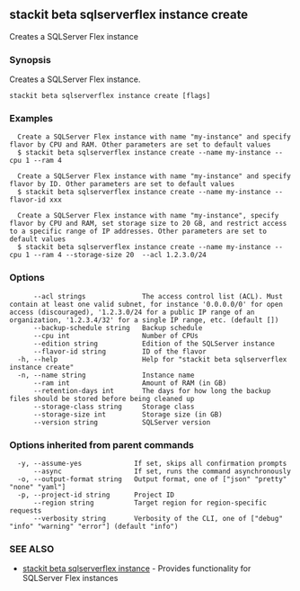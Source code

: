 ## stackit beta sqlserverflex instance create

Creates a SQLServer Flex instance

### Synopsis

Creates a SQLServer Flex instance.

```
stackit beta sqlserverflex instance create [flags]
```

### Examples

```
  Create a SQLServer Flex instance with name "my-instance" and specify flavor by CPU and RAM. Other parameters are set to default values
  $ stackit beta sqlserverflex instance create --name my-instance --cpu 1 --ram 4

  Create a SQLServer Flex instance with name "my-instance" and specify flavor by ID. Other parameters are set to default values
  $ stackit beta sqlserverflex instance create --name my-instance --flavor-id xxx

  Create a SQLServer Flex instance with name "my-instance", specify flavor by CPU and RAM, set storage size to 20 GB, and restrict access to a specific range of IP addresses. Other parameters are set to default values
  $ stackit beta sqlserverflex instance create --name my-instance --cpu 1 --ram 4 --storage-size 20  --acl 1.2.3.0/24
```

### Options

```
      --acl strings              The access control list (ACL). Must contain at least one valid subnet, for instance '0.0.0.0/0' for open access (discouraged), '1.2.3.0/24 for a public IP range of an organization, '1.2.3.4/32' for a single IP range, etc. (default [])
      --backup-schedule string   Backup schedule
      --cpu int                  Number of CPUs
      --edition string           Edition of the SQLServer instance
      --flavor-id string         ID of the flavor
  -h, --help                     Help for "stackit beta sqlserverflex instance create"
  -n, --name string              Instance name
      --ram int                  Amount of RAM (in GB)
      --retention-days int       The days for how long the backup files should be stored before being cleaned up
      --storage-class string     Storage class
      --storage-size int         Storage size (in GB)
      --version string           SQLServer version
```

### Options inherited from parent commands

```
  -y, --assume-yes             If set, skips all confirmation prompts
      --async                  If set, runs the command asynchronously
  -o, --output-format string   Output format, one of ["json" "pretty" "none" "yaml"]
  -p, --project-id string      Project ID
      --region string          Target region for region-specific requests
      --verbosity string       Verbosity of the CLI, one of ["debug" "info" "warning" "error"] (default "info")
```

### SEE ALSO

* [stackit beta sqlserverflex instance](./stackit_beta_sqlserverflex_instance.md)	 - Provides functionality for SQLServer Flex instances


